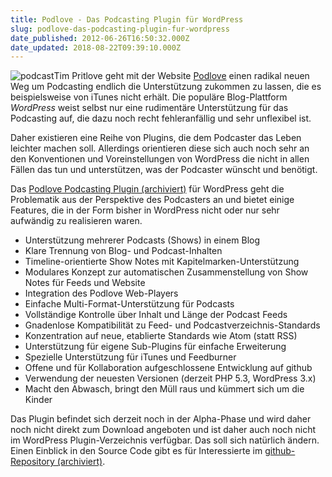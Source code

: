 ```yaml
---
title: Podlove - Das Podcasting Plugin für WordPress
slug: podlove-das-podcasting-plugin-fur-wordpress
date_published: 2012-06-26T16:50:32.000Z
date_updated: 2018-08-22T09:39:10.000Z
---
```


![podcast](//picdump.thafaker.de/2012/06/podcast-100x100.jpg)Tim Pritlove geht mit der Website [Podlove](http://podlove.org/) einen radikal neuen Weg um Podcasting endlich die Unterstützung zukommen zu lassen, die es beispielsweise von iTunes nicht erhält. Die populäre Blog-Plattform *WordPress* weist selbst nur eine rudimentäre Unterstützung für das Podcasting auf, die dazu noch recht fehleranfällig und sehr unflexibel ist. 

Daher existieren eine Reihe von Plugins, die dem Podcaster das Leben leichter machen soll. Allerdings orientieren diese sich auch noch sehr an den Konventionen und Voreinstellungen von WordPress die nicht in allen Fällen das tun und unterstützen, was der Podcaster wünscht und benötigt.

Das [Podlove Podcasting Plugin (archiviert)](http://web.archive.org/web/20120625161135/http://podlove.org/podlove-wordpress-plugin/) für WordPress geht die Problematik aus der Perspektive des Podcasters an und bietet einige Features, die in der Form bisher in WordPress nicht oder nur sehr aufwändig zu realisieren waren.

- Unterstützung mehrerer Podcasts (Shows) in einem Blog
- Klare Trennung von Blog- und Podcast-Inhalten
- Timeline-orientierte Show Notes mit Kapitelmarken-Unterstützung
- Modulares Konzept zur automatischen Zusammenstellung von Show Notes für Feeds und Website
- Integration des Podlove Web-Players
- Einfache Multi-Format-Unterstützung für Podcasts
- Vollständige Kontrolle über Inhalt und Länge der Podcast Feeds
- Gnadenlose Kompatibilität zu Feed- und Podcastverzeichnis-Standards
- Konzentration auf neue, etablierte Standards wie Atom (statt RSS)
- Unterstützung für eigene Sub-Plugins für einfache Erweiterung
- Spezielle Unterstützung für iTunes und Feedburner
- Offene und für Kollaboration aufgeschlossene Entwicklung auf github
- Verwendung der neuesten Versionen (derzeit PHP 5.3, WordPress 3.x)
- Macht den Abwasch, bringt den Müll raus und kümmert sich um die Kinder

Das Plugin befindet sich derzeit noch in der Alpha-Phase und wird daher noch nicht direkt zum Download angeboten und ist daher auch noch nicht im WordPress Plugin-Verzeichnis verfügbar. Das soll sich natürlich ändern. Einen Einblick in den Source Code gibt es für Interessierte im [github-Repository (archiviert)](http://web.archive.org/web/20130822095343/https://github.com/eteubert/podlove/).
